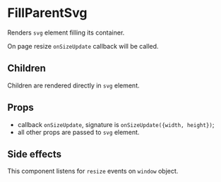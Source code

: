 # FillParentSvg

Renders `svg` element filling its container.

On page resize `onSizeUpdate` callback will be called.

## Children

Children are rendered directly in `svg` element.

## Props

- callback `onSizeUpdate`, signature is `onSizeUpdate({width, height})`;
- all other props are passed to `svg` element.

## Side effects

This component listens for `resize` events on `window` object.
